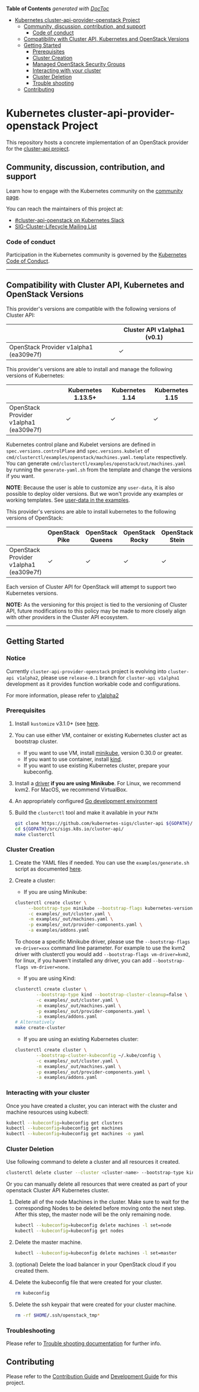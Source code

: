 <!-- START doctoc generated TOC please keep comment here to allow auto update -->
<!-- DON'T EDIT THIS SECTION, INSTEAD RE-RUN doctoc TO UPDATE -->
**Table of Contents**  *generated with [DocToc](https://github.com/thlorenz/doctoc)*

- [Kubernetes cluster-api-provider-openstack Project](#kubernetes-cluster-api-provider-openstack-project)
  - [Community, discussion, contribution, and support](#community-discussion-contribution-and-support)
    - [Code of conduct](#code-of-conduct)
  - [Compatibility with Cluster API, Kubernetes and OpenStack Versions](#compatibility-with-cluster-api-kubernetes-and-openstack-versions)
  - [Getting Started](#getting-started)
    - [Prerequisites](#prerequisites)
    - [Cluster Creation](#cluster-creation)
    - [Managed OpenStack Security Groups](#managed-openstack-security-groups)
    - [Interacting with your cluster](#interacting-with-your-cluster)
    - [Cluster Deletion](#cluster-deletion)
    - [Trouble shooting](#trouble-shooting)
  - [Contributing](#contributing)

<!-- END doctoc generated TOC please keep comment here to allow auto update -->

# Kubernetes cluster-api-provider-openstack Project

This repository hosts a concrete implementation of an OpenStack provider for the [cluster-api project](https://github.com/kubernetes-sigs/cluster-api).

## Community, discussion, contribution, and support

Learn how to engage with the Kubernetes community on the [community page](http://kubernetes.io/community/).

You can reach the maintainers of this project at:

- [#cluster-api-openstack on Kubernetes Slack](https://kubernetes.slack.com/messages/cluster-api-openstack)
- [SIG-Cluster-Lifecycle Mailing List](https://groups.google.com/forum/#!forum/kubernetes-sig-cluster-lifecycle)

### Code of conduct

Participation in the Kubernetes community is governed by the [Kubernetes Code of Conduct](code-of-conduct.md).

------

## Compatibility with Cluster API, Kubernetes and OpenStack Versions

This provider's versions are compatible with the following versions of Cluster API:

||Cluster API v1alpha1 (v0.1)|
|-|-|
|OpenStack Provider v1alpha1 (ea309e7f)|✓|

This provider's versions are able to install and manage the following versions of Kubernetes:

||Kubernetes 1.13.5+|Kubernetes 1.14|Kubernetes 1.15|
|-|-|-|-|
|OpenStack Provider v1alpha1 (ea309e7f)|✓|✓|✓|

Kubernetes control plane and Kubelet versions are defined in `spec.versions.controlPlane` and `spec.versions.kubelet` of `cmd/clusterctl/examples/openstack/machines.yaml.template` respectively.
You can generate `cmd/clusterctl/examples/openstack/out/machines.yaml` by running the `generate-yaml.sh` from the template and change the versions if you want.

**NOTE**: Because the user is able to customize any `user-data`, it is also possible to deploy older versions.
But we won't provide any examples or working templates. See [user-data in the examples](https://github.com/kubernetes-sigs/cluster-api-provider-openstack/tree/master/cmd/clusterctl/examples/openstack/provider-component/user-data).

This provider's versions are able to install kubernetes to the following versions of OpenStack:

||OpenStack Pike|OpenStack Queens|OpenStack Rocky|OpenStack Stein|
|-|-|-|-|-|
|OpenStack Provider v1alpha1 (ea309e7f)|✓|✓|✓|✓|

Each version of Cluster API for OpenStack will attempt to support two Kubernetes versions.

**NOTE:** As the versioning for this project is tied to the versioning of Cluster API, future modifications to this
policy may be made to more closely align with other providers in the Cluster API ecosystem.

------

## Getting Started

### Notice
Currently `cluster-api-provider-openstack` project is evolving into `cluster-api v1alpha2`, please use `release-0.1` branch for `cluster-api v1alpha1` development as it provides function workable code and configurations.

For more information, please refer to [v1alpha2](https://github.com/kubernetes-sigs/cluster-api-provider-openstack/issues/380)

### Prerequisites

1. Install `kustomize` v3.1.0+ (see [here](https://github.com/kubernetes-sigs/kustomize/releases).
2. You can use either VM, container or existing Kubernetes cluster act as bootstrap cluster.
   - If you want to use VM, install [minikube](https://kubernetes.io/docs/tasks/tools/install-minikube/), version 0.30.0 or greater.
   - If you want to use container, install [kind](https://github.com/kubernetes-sigs/kind#installation-and-usage).
   - If you want to use existing Kubernetes cluster, prepare your kubeconfig.
3. Install a [driver](https://github.com/kubernetes/minikube/blob/master/docs/drivers.md) **if you are using Minikube**. For Linux, we recommend kvm2. For MacOS, we recommend VirtualBox.
4. An appropriately configured [Go development environment](https://golang.org/doc/install)
5. Build the `clusterctl` tool and make it available in your `PATH`

   ```bash
   git clone https://github.com/kubernetes-sigs/cluster-api ${GOPATH}/src/sigs.k8s.io/cluster-api
   cd ${GOPATH}/src/sigs.k8s.io/cluster-api/
   make clusterctl
   ```

### Cluster Creation

1. Create the YAML files if needed. You can use the `examples/generate.sh` script as documented [here](examples/README.md).

2. Create a cluster:
   - If you are using Minikube:

   ```bash
   clusterctl create cluster \
        --bootstrap-type minikube --bootstrap-flags kubernetes-version=v1.15.0 \
        -c examples/_out/cluster.yaml \
        -m examples/_out/machines.yaml \
        -p examples/_out/provider-components.yaml \
        -a examples/addons.yaml
   ```

   To choose a specific Minikube driver, please use the `--bootstrap-flags vm-driver=xxx` command line parameter. For example to use the kvm2 driver with clusterctl you would add `--bootstrap-flags vm-driver=kvm2`, for linux, if you haven't installed any driver, you can add `--bootstrap-flags vm-driver=none`.

   - If you are using Kind:

   ```bash
   clusterctl create cluster \
           --bootstrap-type kind --bootstrap-cluster-cleanup=false \
           -c examples/_out/cluster.yaml \
           -m examples/_out/machines.yaml \
           -p examples/_out/provider-components.yaml \
           -a examples/addons.yaml
   # Alternatively
   make create-cluster
   ```

   - If you are using an existing Kubernetes cluster:

   ```bash
   clusterctl create cluster \
           --bootstrap-cluster-kubeconfig ~/.kube/config \
           -c examples/_out/cluster.yaml \
           -m examples/_out/machines.yaml \
           -p examples/_out/provider-components.yaml \
           -a examples/addons.yaml
   ```

### Interacting with your cluster

Once you have created a cluster, you can interact with the cluster and machine resources using kubectl:

```bash
kubectl --kubeconfig=kubeconfig get clusters
kubectl --kubeconfig=kubeconfig get machines
kubectl --kubeconfig=kubeconfig get machines -o yaml
```

### Cluster Deletion

Use following command to delete a cluster and all resources it created.
```bash
clusterctl delete cluster --cluster <cluster-name> --bootstrap-type kind --kubeconfig kubeconfig --provider-components examples/_out/provider-components.yaml
```

Or you can manually delete all resources that were created as part of
your openstack Cluster API Kubernetes cluster.

1. Delete all of the node Machines in the cluster. Make sure to wait for the
  corresponding Nodes to be deleted before moving onto the next step. After this
  step, the master node will be the only remaining node.

   ```bash
   kubectl --kubeconfig=kubeconfig delete machines -l set=node
   kubectl --kubeconfig=kubeconfig get nodes
   ```

2. Delete the master machine.
    ```bash
    kubectl --kubeconfig=kubeconfig delete machines -l set=master
    ```

3. (optional) Delete the load balancer in your OpenStack cloud if you created them.

4. Delete the kubeconfig file that were created for your cluster.

   ```bash
   rm kubeconfig
   ```

5. Delete the ssh keypair that were created for your cluster machine.

   ```bash
   rm -rf $HOME/.ssh/openstack_tmp*
   ```

### Troubleshooting

Please refer to [Trouble shooting documentation](docs/trouble_shooting.md) for further info.

## Contributing

Please refer to the [Contribution Guide](CONTRIBUTING.md) and [Development Guide](docs/development.md) for this project.
